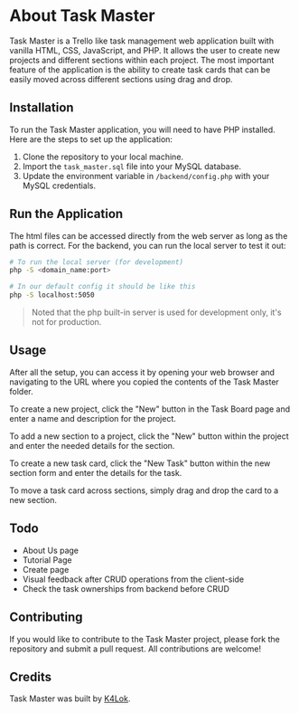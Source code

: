 # About Task Master

Task Master is a Trello like task management web application built with vanilla HTML, CSS, JavaScript, and PHP. It allows the user to create new projects and different sections within each project. The most important feature of the application is the ability to create task cards that can be easily moved across different sections using drag and drop.

## Installation

To run the Task Master application, you will need to have PHP installed. Here are the steps to set up the application:

1. Clone the repository to your local machine.
2. Import the `task_master.sql` file into your MySQL database.
3. Update the environment variable in `/backend/config.php` with your MySQL credentials.

## Run the Application

The html files can be accessed directly from the web server as long as the path is correct. For the backend, you can run the local server to test it out:

```bash
# To run the local server (for development)
php -S <domain_name:port>

# In our default config it should be like this
php -S localhost:5050
```

> Noted that the php built-in server is used for development only, it's not for production.

## Usage

After all the setup, you can access it by opening your web browser and navigating to the URL where you copied the contents of the Task Master folder.

To create a new project, click the "New" button in the Task Board page and enter a name and description for the project.

To add a new section to a project, click the "New" button within the project and enter the needed details for the section.

To create a new task card, click the "New Task" button within the new section form and enter the details for the task.

To move a task card across sections, simply drag and drop the card to a new section.

## Todo

- About Us page
- Tutorial Page
- Create page
- Visual feedback after CRUD operations from the client-side
- Check the task ownerships from backend before CRUD

## Contributing

If you would like to contribute to the Task Master project, please fork the repository and submit a pull request. All contributions are welcome!

## Credits

Task Master was built by [K4Lok](https://github.com/K4Lok).